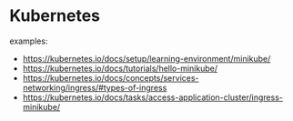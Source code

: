 # Kubernetes

examples:

* https://kubernetes.io/docs/setup/learning-environment/minikube/
* https://kubernetes.io/docs/tutorials/hello-minikube/
* https://kubernetes.io/docs/concepts/services-networking/ingress/#types-of-ingress
* https://kubernetes.io/docs/tasks/access-application-cluster/ingress-minikube/
